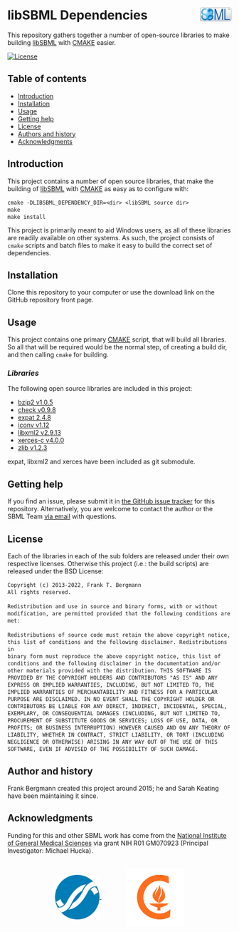 # libSBML Dependencies<img width="14%" align="right" src=".graphics/sbml-badge.svg">

This repository gathers together a number of open-source libraries to make building [libSBML](sbml.org/Software/libSBML "libSBML") with [CMAKE](http://www.cmake.org/) easier.

[![License](https://img.shields.io/badge/License-BSD-blue.svg?style=flat-square)](https://choosealicense.com/licenses/bsd-2-clause/)


Table of contents
-----------------

* [Introduction](#introduction)
* [Installation](#installation)
* [Usage](#usage)
* [Getting help](#getting-help)
* [License](#license)
* [Authors and history](#authors-and-history)
* [Acknowledgments](#authors-and-acknowledgments)


Introduction
------------

This project contains a number of open source libraries, that make the building of [libSBML](https://sbml.org/software/libsbml/ "libSBML") with [CMAKE](http://www.cmake.org/) as easy as to configure with: 

	cmake -DLIBSBML_DEPENDENCY_DIR=<dir> <libSBML source dir>  
	make  
	make install

This project is primarily meant to aid Windows users, as all of these libraries are readily available on other systems. As such, the project consists of `cmake` scripts and batch files to make it easy to build the correct set of dependencies. 


Installation
------------

Clone this repository to your computer or use the download link on the GitHub repository front page.


Usage
-----

This project contains one primary [CMAKE](http://www.cmake.org/) script, that will build all libraries. So all that will be required would be the normal step, of creating a build dir, and then calling `cmake` for building. 

### _Libraries_

The following open source libraries are included in this project: 

- [bzip2 v1.0.5](http://http://www.bzip.org/)
- [check v0.9.8](http://check.sourceforge.net/)
- [expat 2.4.8](http://expat.sourceforge.net/)
- [iconv v1.12](http://www.gnu.org/software/libiconv/)
- [libxml2 v2.9.13](http://www.xmlsoft.org/)
- [xerces-c v4.0.0](https://xerces.apache.org/xerces-c/)
- [zlib v1.2.3](http://www.zlib.net/)

expat, libxml2 and xerces have been included as git submodule. 

Getting help
------------

If you find an issue, please submit it in [the GitHub issue tracker](https://github.com/sbmlteam/libSBML-dependencies/issues) for this repository.  Alternatively, you are welcome to contact the author or the SBML Team [via email](mailto:sbml-team@googlegroups.com) with questions.


License
-------

Each of the libraries in each of the sub folders are released under their own respective licenses. Otherwise this project (i.e.: the build scripts) are released under the BSD License: 

```
Copyright (c) 2013-2022, Frank T. Bergmann  
All rights reserved. 

Redistribution and use in source and binary forms, with or without 
modification, are permitted provided that the following conditions are 
met: 

Redistributions of source code must retain the above copyright notice, 
this list of conditions and the following disclaimer. Redistributions in 
binary form must reproduce the above copyright notice, this list of 
conditions and the following disclaimer in the documentation and/or 
other materials provided with the distribution. THIS SOFTWARE IS 
PROVIDED BY THE COPYRIGHT HOLDERS AND CONTRIBUTORS "AS IS" AND ANY 
EXPRESS OR IMPLIED WARRANTIES, INCLUDING, BUT NOT LIMITED TO, THE 
IMPLIED WARRANTIES OF MERCHANTABILITY AND FITNESS FOR A PARTICULAR 
PURPOSE ARE DISCLAIMED. IN NO EVENT SHALL THE COPYRIGHT HOLDER OR 
CONTRIBUTORS BE LIABLE FOR ANY DIRECT, INDIRECT, INCIDENTAL, SPECIAL, 
EXEMPLARY, OR CONSEQUENTIAL DAMAGES (INCLUDING, BUT NOT LIMITED TO, 
PROCUREMENT OF SUBSTITUTE GOODS OR SERVICES; LOSS OF USE, DATA, OR 
PROFITS; OR BUSINESS INTERRUPTION) HOWEVER CAUSED AND ON ANY THEORY OF 
LIABILITY, WHETHER IN CONTRACT, STRICT LIABILITY, OR TORT (INCLUDING 
NEGLIGENCE OR OTHERWISE) ARISING IN ANY WAY OUT OF THE USE OF THIS 
SOFTWARE, EVEN IF ADVISED OF THE POSSIBILITY OF SUCH DAMAGE. 
```

Author and history
------------------

Frank Bergmann created this project around 2015; he and Sarah Keating have been maintaining it since.


Acknowledgments
---------------

Funding for this and other SBML work has come from the [National Institute of General Medical Sciences](https://www.nigms.nih.gov) via grant NIH R01&nbsp;GM070923 (Principal Investigator: Michael Hucka).

<br>
<div align="center">
  <a href="https://www.nigms.nih.gov">
    <img valign="middle"  height="100" src=".graphics/US-NIH-NIGMS-Logo.svg">
  </a>
  &nbsp;&nbsp;&nbsp;&nbsp;&nbsp;&nbsp;
  &nbsp;&nbsp;&nbsp;&nbsp;&nbsp;&nbsp;
  <a href="https://www.caltech.edu">
    <img valign="middle" height="130" src=".graphics/caltech-round.png">
  </a>
</div>

